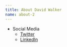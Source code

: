 ```yaml
---
title: About David Walker
name: about-2
---
```


* Social Media
  * [Twitter](https://twitter.com/grax32)
  * [LinkedIn](https://www.linkedin.com/in/davidalanwalker)
